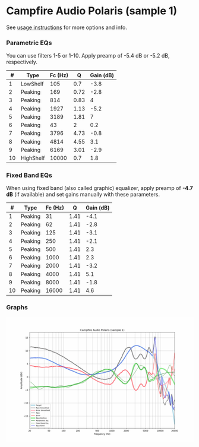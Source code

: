 # Campfire Audio Polaris (sample 1)
See [usage instructions](https://github.com/jaakkopasanen/AutoEq#usage) for more options and info.

### Parametric EQs
You can use filters 1-5 or 1-10. Apply preamp of -5.4 dB or -5.2 dB, respectively.

|   # | Type      |   Fc (Hz) |    Q |   Gain (dB) |
|-----|-----------|-----------|------|-------------|
|   1 | LowShelf  |       105 | 0.7  |        -3.8 |
|   2 | Peaking   |       169 | 0.72 |        -2.8 |
|   3 | Peaking   |       814 | 0.83 |         4   |
|   4 | Peaking   |      1927 | 1.13 |        -5.2 |
|   5 | Peaking   |      3189 | 1.81 |         7   |
|   6 | Peaking   |        43 | 2    |         0.2 |
|   7 | Peaking   |      3796 | 4.73 |        -0.8 |
|   8 | Peaking   |      4814 | 4.55 |         3.1 |
|   9 | Peaking   |      6169 | 3.01 |        -2.9 |
|  10 | HighShelf |     10000 | 0.7  |         1.8 |

### Fixed Band EQs
When using fixed band (also called graphic) equalizer, apply preamp of **-4.7 dB** (if available) and set gains manually with these parameters.

|   # | Type    |   Fc (Hz) |    Q |   Gain (dB) |
|-----|---------|-----------|------|-------------|
|   1 | Peaking |        31 | 1.41 |        -4.1 |
|   2 | Peaking |        62 | 1.41 |        -2.8 |
|   3 | Peaking |       125 | 1.41 |        -3.1 |
|   4 | Peaking |       250 | 1.41 |        -2.1 |
|   5 | Peaking |       500 | 1.41 |         2.3 |
|   6 | Peaking |      1000 | 1.41 |         2.3 |
|   7 | Peaking |      2000 | 1.41 |        -3.2 |
|   8 | Peaking |      4000 | 1.41 |         5.1 |
|   9 | Peaking |      8000 | 1.41 |        -1.8 |
|  10 | Peaking |     16000 | 1.41 |         4.6 |

### Graphs
![](./Campfire%20Audio%20Polaris%20(sample%201).png)

